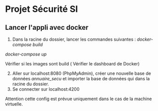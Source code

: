 # Projet Sécurité SI

## Lancer l'appli avec docker 

1. Dans la racine du dossier, lancer les commandes suivantes : 
  *docker-compose build*
  
  *docker-compose up* 
  
  Vérifier si les images sont build ( Vérifier le dashboard de Docker) 
  
2. Aller sur localhost:8080 (PhpMyAdmin), créer une nouvelle base de données *annuaire_secu* et importer la base de données qui dans la racine du dossier. 
3. Se connecter sur localhost:4200 


Attention cette config est prévue uniquement dans le cas de la machine virtuelle. 
    
    
